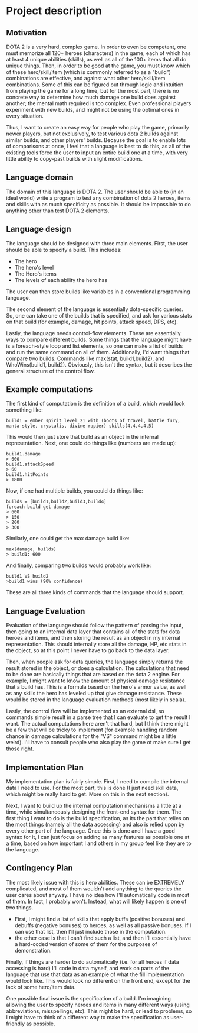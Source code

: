 # Project description

## Motivation
DOTA 2 is a very hard, complex game. In order to even be competent, one must memorize all 120+ heroes (characters) in the game, each of which has at least 4 unique abilities (skills), as well as all of the 100+ items that all do unique things. Then, in order to be good at the game, you must know which of these hero/skill/item (which is commonly referred to as a "build") combinations are effective, and against what other hero/skill/item combinations. Some of this can be figured out through logic and intuition from playing the game for a long time, but for the most part, there is no concrete way to determine how much damage one build does against another; the mental math required is too complex. Even professional players experiment with new builds, and might not be using the optimal ones in every situation.

Thus, I want to create an easy way for people who play the game, primarily newer players, but not exclusively, to test various dota 2 builds against similar builds, and other players' builds. Because the goal is to enable lots of comparisons at once, I feel that a language is best to do this, as all of the existing tools force the user to input an entire build one at a time, with very little ability to copy-past builds with slight modifications.

## Language domain
The domain of this language is DOTA 2. The user should be able to (in an ideal world) write a program to test any combination of dota 2 heroes, items and skills with as much specificity as possible. It should be impossible to do anything other than test DOTA 2 elements. 

## Language design
The language should be designed with three main elements. First, the user should be able to specify a build. This includes:
 + The hero
 + The hero's level
 + The Hero's items
 + The levels of each ability the hero has

The user can then store builds like variables in a conventional programming language. 

The second element of the language is essentially dota-specific queries. So, one can take one of the builds that is specified, and ask for various stats on that build (for example, damage, hit points, attack speed, DPS, etc). 

Lastly, the language needs control-flow elements. These are essentially ways to compare different builds. Some things that the language might have is a foreach-style loop and list elements, so one can make a list of builds and run the same command on all of them. Additionally, I'd want things that compare two builds. Commands like max(stat, build1,build2), and WhoWins(build1, build2). Obviously, this isn't the syntax, but it describes the general structure of the control flow. 

## Example computations
The first kind of computation is the definition of a build, which would look something like:
```
build1 = ember spirit level 21 with (boots of travel, battle fury, manta style, crystalis, divine rapier) skills(4,4,4,4,5)
```
This would then just store that build as an object in the internal representation. Next, one could do things like (numbers are made up):

```
build1.damage
> 600 
build1.attackSpeed
> 60
build1.hitPoints
> 1800
```

Now, if one had multiple builds, you could do things like:
```
builds = [build1,build2,build3,build4]
foreach build get damage
> 600
> 150
> 200
> 300
```
Similarly, one could get the max damage build like:
```
max(damage, builds)
> build1: 600
```
And finally, comparing two builds would probably work like:

```
build1 VS build2
>build1 wins (90% confidence)
```

These are all three kinds of commands that the language should support.

## Language Evaluation
Evaluation of the language should follow the pattern of parsing the input, then going to an internal data layer that contains all of the stats for dota heroes and items, and then storing the result as an object in my internal representation. This should internally store all the damage, HP, etc stats in the object, so at this point I never have to go back to the data layer. 

Then, when people ask for data queries, the language simply returns the result stored in the object, or does a calculation. The calculations that need to be done are basically things that are based on the dota 2 engine. For example, I might want to know the amount of physical damage resistance that a build has. This is a formula based on the hero's armor value, as well as any skills the hero has leveled up that give damage resistance. These would be stored in the language evaluation methods (most likely in scala).

Lastly, the control flow will be implemented as an external dsl, so commands simple result in a parse tree that I can evaluate to get the result I want. The actual computations here aren't that hard, but I think there might be a few that will be tricky to implement (for example handling random chance in damage calculations for the "VS" command might be a little weird). I'll have to consult people who also play the game ot make sure I get those right. 

## Implementation Plan
My implementation plan is fairly simple. First, I need to compile the internal data I need to use. For the most part, this is done (I just need skill data, which might be really hard to get. More on this in the next section). 

Next, I want to build up the internal computation mechanisms a little at a time, while simultaneously designing the front-end syntax for them. The first thing I want to do is the build specification, as its the part that relies on the most things (namely all the data accessing) and also is relied upon by every other part of the language. Once this is done and I have a good syntax for it, I can just focus on adding as many features as possible one at a time, based on how important I and others in my group feel like they are to the language. 

## Contingency Plan
The most likely issue with this is hero abilities. These can be EXTREMELY complicated, and most of them wouldn't add anything to the queries the user cares about anyway. I have no idea how I'll automatically code in most of them. In fact, I probably won't. Instead, what will likely happen is one of two things.
 + First, I might find a list of skills that apply buffs (positive bonuses) and debuffs (negative bonuses) to heroes, as well as all passive bonuses. If I can use that list, then I'll just include those in the computation.
 + the other case is that I can't find such a list, and then I'll essentially have a hard-coded version of some of them for the purposes of demonstration.

Finally, if things are harder to do automatically (i.e. for all heroes if data accessing is hard) I'll code in data myself, and work on parts of the language that use that data as an example of what the fill implementation would look like. This would look no different on the front end, except for the lack of some hero/item data. 

One possible final issue is the specification of a build. I'm imagining allowing the user to specify heroes and items in many different ways (using abbreviations, misspellings, etc). This might be hard, or lead to problems, so I might have to think of a different way to make the specification as user-friendly as possible. 

